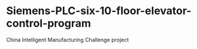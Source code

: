 # Siemens-PLC-six-10-floor-elevator-control-program
China Intelligent Manufacturing Challenge project
